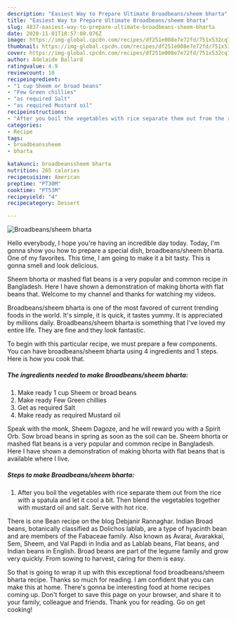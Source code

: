 ```yaml
---
description: "Easiest Way to Prepare Ultimate Broadbeans/sheem bharta"
title: "Easiest Way to Prepare Ultimate Broadbeans/sheem bharta"
slug: 4837-easiest-way-to-prepare-ultimate-broadbeans-sheem-bharta
date: 2020-11-01T18:57:08.076Z
image: https://img-global.cpcdn.com/recipes/df251e008e7e72fd/751x532cq70/broadbeanssheem-bharta-recipe-main-photo.jpg
thumbnail: https://img-global.cpcdn.com/recipes/df251e008e7e72fd/751x532cq70/broadbeanssheem-bharta-recipe-main-photo.jpg
cover: https://img-global.cpcdn.com/recipes/df251e008e7e72fd/751x532cq70/broadbeanssheem-bharta-recipe-main-photo.jpg
author: Adelaide Ballard
ratingvalue: 4.9
reviewcount: 10
recipeingredient:
- "1 cup Sheem or broad beans"
- "Few Green chillies"
- "as required Salt"
- "as required Mustard oil"
recipeinstructions:
- "After you boil the vegetables with rice separate them out from the rice with a spatula and let it cool a bit. Then blend the vegetables together with mustard oil and salt. Serve with hot rice."
categories:
- Recipe
tags:
- broadbeanssheem
- bharta

katakunci: broadbeanssheem bharta 
nutrition: 265 calories
recipecuisine: American
preptime: "PT30M"
cooktime: "PT53M"
recipeyield: "4"
recipecategory: Dessert

---
```



![Broadbeans/sheem bharta](https://img-global.cpcdn.com/recipes/df251e008e7e72fd/751x532cq70/broadbeanssheem-bharta-recipe-main-photo.jpg)

Hello everybody, I hope you're having an incredible day today. Today, I'm gonna show you how to prepare a special dish, broadbeans/sheem bharta. One of my favorites. This time, I am going to make it a bit tasty. This is gonna smell and look delicious.

Sheem bhorta or mashed flat beans is a very popular and common recipe in Bangladesh. Here I have shown a demonstration of making bhorta with flat beans that. Welcome to my channel and thanks for watching my videos.

Broadbeans/sheem bharta is one of the most favored of current trending foods in the world. It's simple, it is quick, it tastes yummy. It is appreciated by millions daily. Broadbeans/sheem bharta is something that I've loved my entire life. They are fine and they look fantastic.


To begin with this particular recipe, we must prepare a few components. You can have broadbeans/sheem bharta using 4 ingredients and 1 steps. Here is how you cook that.

<!--inarticleads1-->

##### The ingredients needed to make Broadbeans/sheem bharta:

1. Make ready 1 cup Sheem or broad beans
1. Make ready Few Green chillies
1. Get as required Salt
1. Make ready as required Mustard oil


Speak with the monk, Sheem Dagoze, and he will reward you with a Spirit Orb. Sow broad beans in spring as soon as the soil can be. Sheem bhorta or mashed flat beans is a very popular and common recipe in Bangladesh. Here I have shown a demonstration of making bhorta with flat beans that is available where I live. 

<!--inarticleads2-->

##### Steps to make Broadbeans/sheem bharta:

1. After you boil the vegetables with rice separate them out from the rice with a spatula and let it cool a bit. Then blend the vegetables together with mustard oil and salt. Serve with hot rice.


There is one Bean recipe on the blog Debjanir Rannaghar. Indian Broad beans, botanically classified as Dolichos lablab, are a type of hyacinth bean and are members of the Fabaceae family. Also known as Avarai, Avarakkai, Sem, Sheem, and Val Papdi in India and as Lablab beans, Flat beans, and Indian beans in English. Broad beans are part of the legume family and grow very quickly. From sowing to harvest, caring for them is easy. 

So that is going to wrap it up with this exceptional food broadbeans/sheem bharta recipe. Thanks so much for reading. I am confident that you can make this at home. There's gonna be interesting food at home recipes coming up. Don't forget to save this page on your browser, and share it to your family, colleague and friends. Thank you for reading. Go on get cooking!
